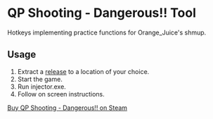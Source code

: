 # QP Shooting - Dangerous!! Tool

Hotkeys implementing practice functions for Orange\_Juice's shmup.

## Usage

1. Extract a [release](https://github.com/worsety/qps-dangerous-tool/releases/latest) to a location of your choice.
2. Start the game.
3. Run injector.exe.
4. Follow on screen instructions.

[Buy QP Shooting - Dangerous!! on Steam](https://store.steampowered.com/app/316600)
